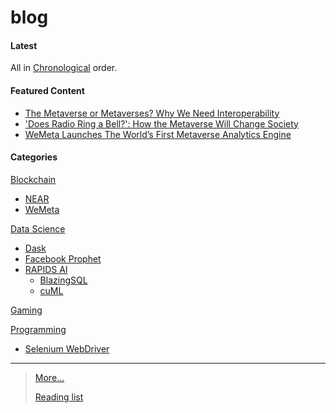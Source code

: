 # blog

#### Latest
All in [Chronological](docs/chronological) order.

#### **Featured Content**
- [The Metaverse or Metaverses? Why We Need Interoperability](https://www.coindesk.com/video/the-metaverse-or-metaverses-why-we-need-interoperability/)
- ['Does Radio Ring a Bell?': How the Metaverse Will Change Society](https://www.coindesk.com/layer2/2022/05/25/does-radio-ring-a-bell-how-the-metaverse-will-change-society/)
- [WeMeta Launches The World’s First Metaverse Analytics Engine](https://medium.com/wemeta/wemeta-launches-the-first-metaverse-analytics-engine-1979a674dafa?source=friends_link&sk=a0965290ce04f66bb03edede4845db63)

#### **Categories**

[Blockchain](docs/blockchain)
- [NEAR](docs/blockchain/near)
- [WeMeta](docs/blockchain/wemeta)

[Data Science](docs/data_science)
- [Dask](docs/ds/dask)
- [Facebook Prophet](docs/ds/prophet)
- [RAPIDS AI](docs/ds/rapids)
  - [BlazingSQL](docs/ds/rapids_ai/blazingsql)
  - [cuML](docs/ds/rapids_ai/cuml)

[Gaming](docs/gaming)

[Programming](docs/programming)
- [Selenium WebDriver](docs/pr/selenium)

-----
> [More...](docs/more) 
> 
> [Reading list](docs/reading_list)
